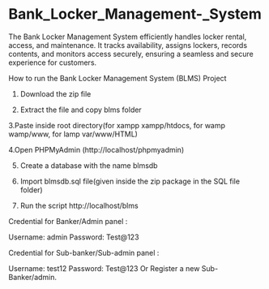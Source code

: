 # Bank_Locker_Management-_System
The Bank Locker Management System efficiently handles locker rental, access, and maintenance. It tracks availability, assigns lockers, records contents, and monitors access securely, ensuring a seamless and secure experience for customers.


How to run the Bank Locker Management System (BLMS) Project

1. Download the zip file

2. Extract the file and copy blms folder

3.Paste inside root directory(for xampp xampp/htdocs, for wamp wamp/www, for lamp var/www/HTML)

4.Open PHPMyAdmin (http://localhost/phpmyadmin)

5. Create a database with the name blmsdb

6. Import blmsdb.sql file(given inside the zip package in the SQL file folder)

7. Run the script http://localhost/blms

Credential for Banker/Admin panel :

Username: admin
Password: Test@123

Credential for Sub-banker/Sub-admin panel :

Username: test12
Password: Test@123
Or Register a new Sub-Banker/admin.
